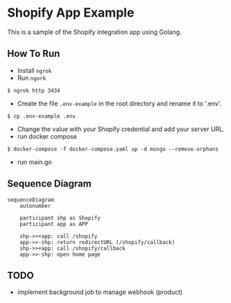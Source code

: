 # Shopify App Example

This is a sample of the Shopify integration app using Golang.

## How To Run

- Install `ngrok`
- Run `ngork`

```
$ ngrok http 3434
```

- Create the file `.env-example` in the root directory and rename it to '.env'.

```
$ cp .env-example .env
```

- Change the value with your Shopify credential and add your server URL.
- run docker compose

```
$ docker-compose -f docker-compose.yaml up -d mongo --remove-orphans
```

- run main.go

## Sequence Diagram

```mermaid
sequenceDiagram
    autonumber

    participant shp as Shopify
    participant app as APP

    shp->>+app: call /shopify
    app->>-shp: return redirectURL (/shopify/callback)
    shp->>+app: call /shopify/callback
    app->>-shp: open home page
```

## TODO

- implement background job to manage webhook (product)
